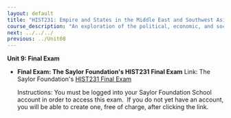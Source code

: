 ```yaml
---
layout: default
title: "HIST231: Empire and States in the Middle East and Southwest Asia"
course_description: "An exploration of the political, economic, and social history of the Middle East and Southwest Asia, from the pre-Islamic period to WWI. Focuses on the impact of Islam and European imperialism in the region."
next: ../../../
previous: ../Unit08
---
```

**Unit 9: Final Exam** <span id="9"></span> 
-   **Final Exam: The Saylor Foundation's HIST231 Final Exam**
    Link: The Saylor Foundation's [HIST231 Final
    Exam](http://school.saylor.org/mod/quiz/view.php?id=825)  
      
     Instructions: You must be logged into your Saylor Foundation School
    account in order to access this exam.  If you do not yet have an
    account, you will be able to create one, free of charge, after
    clicking the link. 


